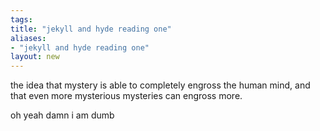 ```yaml
---
tags: 
title: "jekyll and hyde reading one"
aliases:
- "jekyll and hyde reading one"
layout: new
---
```


the idea that mystery is able to completely engross the human mind, and that even more mysterious mysteries can engross more.

oh yeah damn i am dumb


